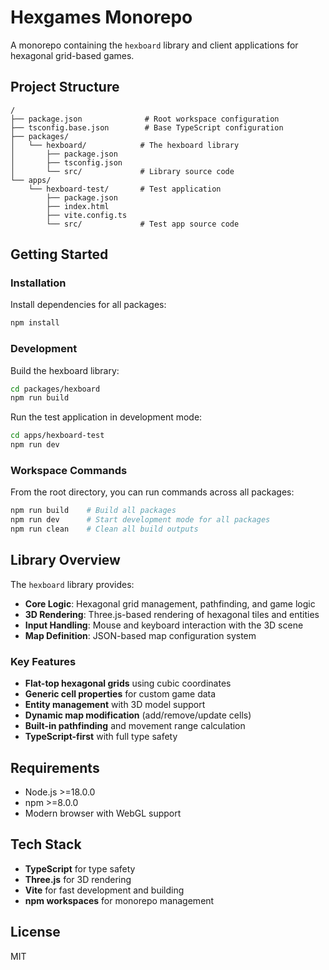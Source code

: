 # Hexgames Monorepo

A monorepo containing the `hexboard` library and client applications for hexagonal grid-based games.

## Project Structure

```
/
├── package.json              # Root workspace configuration
├── tsconfig.base.json        # Base TypeScript configuration
├── packages/
│   └── hexboard/            # The hexboard library
│       ├── package.json
│       ├── tsconfig.json
│       └── src/             # Library source code
└── apps/
    └── hexboard-test/       # Test application
        ├── package.json
        ├── index.html
        ├── vite.config.ts
        └── src/             # Test app source code
```

## Getting Started

### Installation

Install dependencies for all packages:

```bash
npm install
```

### Development

Build the hexboard library:

```bash
cd packages/hexboard
npm run build
```

Run the test application in development mode:

```bash
cd apps/hexboard-test
npm run dev
```

### Workspace Commands

From the root directory, you can run commands across all packages:

```bash
npm run build    # Build all packages
npm run dev      # Start development mode for all packages
npm run clean    # Clean all build outputs
```

## Library Overview

The `hexboard` library provides:

- **Core Logic**: Hexagonal grid management, pathfinding, and game logic
- **3D Rendering**: Three.js-based rendering of hexagonal tiles and entities
- **Input Handling**: Mouse and keyboard interaction with the 3D scene
- **Map Definition**: JSON-based map configuration system

### Key Features

- **Flat-top hexagonal grids** using cubic coordinates
- **Generic cell properties** for custom game data
- **Entity management** with 3D model support
- **Dynamic map modification** (add/remove/update cells)
- **Built-in pathfinding** and movement range calculation
- **TypeScript-first** with full type safety

## Requirements

- Node.js >=18.0.0
- npm >=8.0.0
- Modern browser with WebGL support

## Tech Stack

- **TypeScript** for type safety
- **Three.js** for 3D rendering
- **Vite** for fast development and building
- **npm workspaces** for monorepo management

## License

MIT
